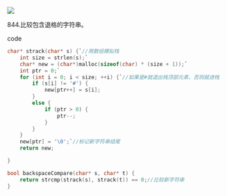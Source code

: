 ![](https://lalala1502.oss-cn-beijing.aliyuncs.com/%E5%B1%8F%E5%B9%95%E6%88%AA%E5%9B%BE%202024-04-14%20221415.png)

844.比较包含退格的字符串。

code

```c
char* strack(char* s) {`//用数组模拟栈
	int size = strlen(s);`
	char* new = (char*)malloc(sizeof(char) * (size + 1));`
	int ptr = 0;`
	for (int i = 0; i < size; ++i) {`//如果是#就退出栈顶部元素，否则就进栈
		if (s[i] != '#') {
			new[ptr++] = s[i];
		}
		else {
			if (ptr > 0) {
				ptr--;
			}
		}
	}
	new[ptr] = '\0';`//标记新字符串结尾
	return new;

}

bool backspaceCompare(char* s, char* t) {
	return strcmp(strack(s), strack(t)) == 0;//比较新字符串
}
```

